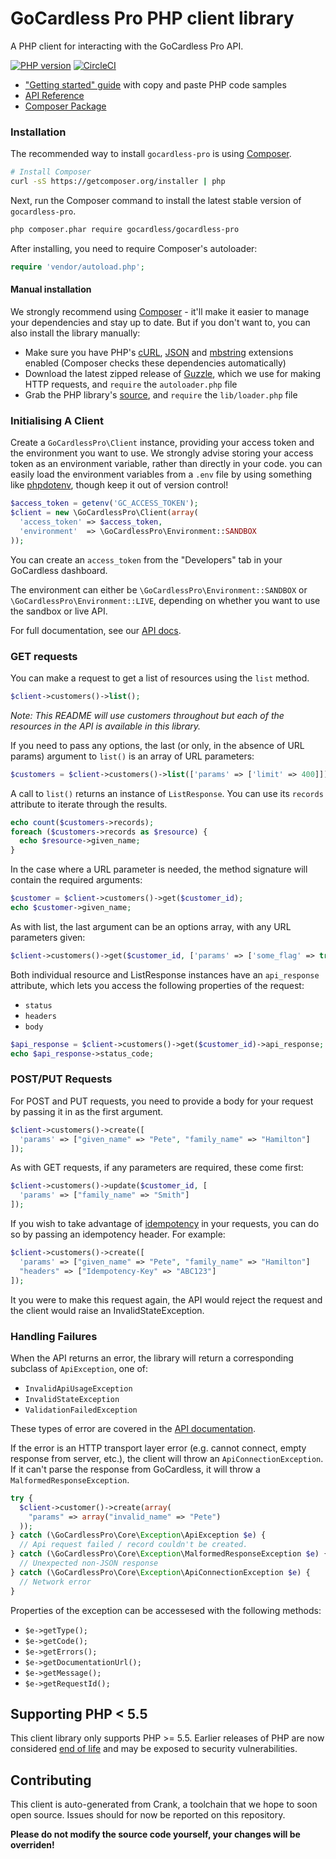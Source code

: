 # GoCardless Pro PHP client library

A PHP client for interacting with the GoCardless Pro API.

[![PHP version](https://badge.fury.io/ph/gocardless%2Fgocardless-pro.svg)](https://badge.fury.io/ph/gocardless%2Fgocardless-pro)
[![CircleCI](https://circleci.com/gh/gocardless/gocardless-pro-php.svg?style=shield)](https://circleci.com/gh/gocardless/gocardless-pro-php)

-   ["Getting started" guide](https://developer.gocardless.com/getting-started/api/introduction/?lang=php) with copy and paste PHP code samples
-   [API Reference](https://developer.gocardless.com/api-reference)
-   [Composer Package](https://packagist.org/packages/gocardless/gocardless-pro)

### Installation

The recommended way to install `gocardless-pro` is using [Composer](https://getcomposer.org/).

```bash
# Install Composer
curl -sS https://getcomposer.org/installer | php
```

Next, run the Composer command to install the latest stable version of `gocardless-pro`.

```bash
php composer.phar require gocardless/gocardless-pro
```

After installing, you need to require Composer's autoloader:

```php
require 'vendor/autoload.php';
```

#### Manual installation

We strongly recommend using [Composer](https://getcomposer.org/) - it'll make it easier to manage your dependencies and stay up to date. But if you don't want to, you can also install the library manually:

-   Make sure you have PHP's [cURL](http://php.net/manual/en/curl.installation.php), [JSON](http://php.net/manual/en/json.installation.php) and [mbstring](http://php.net/manual/en/mbstring.installation.php) extensions enabled (Composer checks these dependencies automatically)
-   Download the latest zipped release of [Guzzle](https://github.com/guzzle/guzzle/releases), which we use for making HTTP requests, and `require` the `autoloader.php` file
-   Grab the PHP library's [source](https://github.com/gocardless/gocardless-pro-php/archive/master.zip), and `require` the `lib/loader.php` file

### Initialising A Client

Create a `GoCardlessPro\Client` instance, providing your access token and the environment you want to use.
We strongly advise storing your access token as an environment variable, rather than directly in your code. you can easily load the environment variables from a `.env` file by using something like [phpdotenv](https://github.com/vlucas/phpdotenv), though keep it out of version control!

```php
$access_token = getenv('GC_ACCESS_TOKEN');
$client = new \GoCardlessPro\Client(array(
  'access_token' => $access_token,
  'environment'  => \GoCardlessPro\Environment::SANDBOX
));
```

You can create an `access_token` from the "Developers" tab in your GoCardless dashboard.

The environment can either be `\GoCardlessPro\Environment::SANDBOX` or `\GoCardlessPro\Environment::LIVE`, depending on whether you want to use the sandbox or live API.

For full documentation, see our [API docs](https://developer.gocardless.com/api-reference).

### GET requests

You can make a request to get a list of resources using the `list` method.

```php
$client->customers()->list();
```

_Note: This README will use customers throughout but each of the resources in the API is available in this library._

If you need to pass any options, the last (or only, in the absence of URL params) argument to `list()` is an array of URL parameters:

```php
$customers = $client->customers()->list(['params' => ['limit' => 400]]);
```

A call to `list()` returns an instance of `ListResponse`. You can use its `records` attribute to iterate through the results.

```php
echo count($customers->records);
foreach ($customers->records as $resource) {
  echo $resource->given_name;
}
```

In the case where a URL parameter is needed, the method signature will contain the required arguments:

```php
$customer = $client->customers()->get($customer_id);
echo $customer->given_name;
```

As with list, the last argument can be an options array, with any URL parameters given:

```php
$client->customers()->get($customer_id, ['params' => ['some_flag' => true]]);
```

Both individual resource and ListResponse instances have an `api_response` attribute, which lets you access the following properties of the request:

-   `status`
-   `headers`
-   `body`

```php
$api_response = $client->customers()->get($customer_id)->api_response;
echo $api_response->status_code;
```

### POST/PUT Requests

For POST and PUT requests, you need to provide a body for your request by passing it in as the first argument.

```php
$client->customers()->create([
  'params' => ["given_name" => "Pete", "family_name" => "Hamilton"]
]);
```

As with GET requests, if any parameters are required, these come first:

```php
$client->customers()->update($customer_id, [
  'params' => ["family_name" => "Smith"]
]);
```

If you wish to take advantage of [idempotency](https://developer.gocardless.com/pro/2015-07-06/#making-requests-idempotency-keys)
in your requests, you can do so by passing an idempotency header. For example:

```php
$client->customers()->create([
  'params' => ["given_name" => "Pete", "family_name" => "Hamilton"]
  "headers" => ["Idempotency-Key" => "ABC123"]
]);
```

It you were to make this request again, the API would reject the request and
the client would raise an InvalidStateException.

### Handling Failures

When the API returns an error, the library will return a corresponding subclass of `ApiException`, one of:

-   `InvalidApiUsageException`
-   `InvalidStateException`
-   `ValidationFailedException`

These types of error are covered in the [API documentation](https://developer.gocardless.com/pro/#overview-errors).

If the error is an HTTP transport layer error (e.g. cannot connect, empty response from server, etc.), the client will throw an `ApiConnectionException`. If it can't parse the response from GoCardless, it will throw a `MalformedResponseException`.

```php
try {
  $client->customer()->create(array(
    "params" => array("invalid_name" => "Pete")
  ));
} catch (\GoCardlessPro\Core\Exception\ApiException $e) {
  // Api request failed / record couldn't be created.
} catch (\GoCardlessPro\Core\Exception\MalformedResponseException $e) {
  // Unexpected non-JSON response
} catch (\GoCardlessPro\Core\Exception\ApiConnectionException $e) {
  // Network error
}
```

Properties of the exception can be accessesed with the following methods:

-   `$e->getType();`
-   `$e->getCode();`
-   `$e->getErrors();`
-   `$e->getDocumentationUrl();`
-   `$e->getMessage();`
-   `$e->getRequestId();`

## Supporting PHP < 5.5

This client library only supports PHP >= 5.5. Earlier releases of PHP are now considered [end of life](http://php.net/supported-versions.php) and may be exposed to security vulnerabilities.

## Contributing

This client is auto-generated from Crank, a toolchain that we hope to soon open source.
Issues should for now be reported on this repository.

**Please do not modify the source code yourself, your changes will be overriden!**
